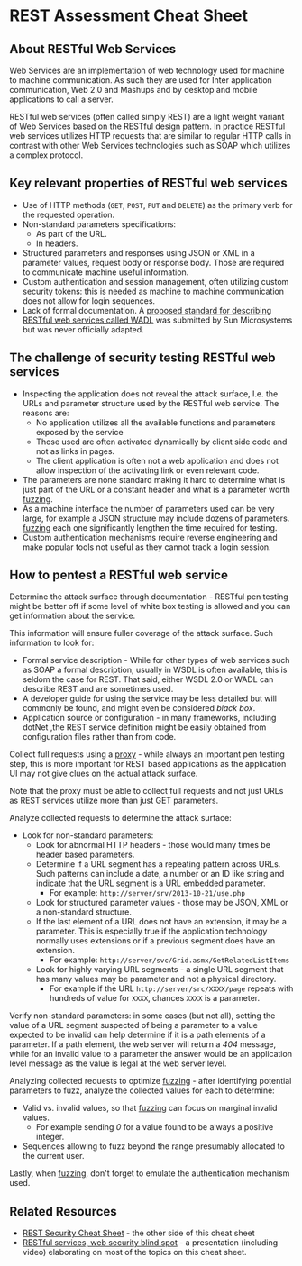 # REST Assessment Cheat Sheet

## About RESTful Web Services

Web Services are an implementation of web technology used for machine to machine communication. As such they are used for Inter application communication, Web 2.0 and Mashups and by desktop and mobile applications to call a server.

RESTful web services (often called simply REST) are a light weight variant of Web Services based on the RESTful design pattern. In practice RESTful web services utilizes HTTP requests that are similar to regular HTTP calls in contrast with other Web Services technologies such as SOAP which utilizes a complex protocol.

## Key relevant properties of RESTful web services

- Use of HTTP methods (`GET`, `POST`, `PUT` and `DELETE`) as the primary verb for the requested operation.
- Non-standard parameters specifications:
    - As part of the URL.
    - In headers.
- Structured parameters and responses using JSON or XML in a parameter values, request body or response body. Those are required to communicate machine useful information.
- Custom authentication and session management, often utilizing custom security tokens: this is needed as machine to machine communication does not allow for login sequences.
- Lack of formal documentation. A [proposed standard for describing RESTful web services called WADL](http://www.w3.org/Submission/wadl/) was submitted by Sun Microsystems but was never officially adapted.

## The challenge of security testing RESTful web services

- Inspecting the application does not reveal the attack surface, I.e. the URLs and parameter structure used by the RESTful web service. The reasons are:
    - No application utilizes all the available functions and parameters exposed by the service
    - Those used are often activated dynamically by client side code and not as links in pages.
    - The client application is often not a web application and does not allow inspection of the activating link or even relevant code.
- The parameters are none standard making it hard to determine what is just part of the URL or a constant header and what is a parameter worth [fuzzing](https://owasp.org/www-community/Fuzzing).
- As a machine interface the number of parameters used can be very large, for example a JSON structure may include dozens of parameters. [fuzzing](https://owasp.org/www-community/Fuzzing) each one significantly lengthen the time required for testing.
- Custom authentication mechanisms require reverse engineering and make popular tools not useful as they cannot track a login session.

## How to pentest a RESTful web service

Determine the attack surface through documentation - RESTful pen testing might be better off if some level of white box testing is allowed and you can get information about the service.

This information will ensure fuller coverage of the attack surface. Such information to look for:

- Formal service description - While for other types of web services such as SOAP a formal description, usually in WSDL is often available, this is seldom the case for REST. That said, either WSDL 2.0 or WADL can describe REST and are sometimes used.
- A developer guide for using the service may be less detailed but will commonly be found, and might even be considered *black box*.
- Application source or configuration - in many frameworks, including dotNet ,the REST service definition might be easily obtained from configuration files rather than from code.

Collect full requests using a [proxy](https://www.zaproxy.org/) - while always an important pen testing step, this is more important for REST based applications as the application UI may not give clues on the actual attack surface.

Note that the proxy must be able to collect full requests and not just URLs as REST services utilize more than just GET parameters.

Analyze collected requests to determine the attack surface:

- Look for non-standard parameters:
    - Look for abnormal HTTP headers - those would many times be header based parameters.
    - Determine if a URL segment has a repeating pattern across URLs. Such patterns can include a date, a number or an ID like string and indicate that the URL segment is a URL embedded parameter.
        - For example: `http://server/srv/2013-10-21/use.php`
    - Look for structured parameter values - those may be JSON, XML or a non-standard structure.
    - If the last element of a URL does not have an extension, it may be a parameter. This is especially true if the application technology normally uses extensions or if a previous segment does have an extension.
        - For example: `http://server/svc/Grid.asmx/GetRelatedListItems`
    - Look for highly varying URL segments - a single URL segment that has many values may be parameter and not a physical directory.
        - For example if the URL `http://server/src/XXXX/page` repeats with hundreds of value for `XXXX`, chances `XXXX` is a parameter.

Verify non-standard parameters: in some cases (but not all), setting the value of a URL segment suspected of being a parameter to a value expected to be invalid can help determine if it is a path elements of a parameter. If a path element, the web server will return a *404* message, while for an invalid value to a parameter the answer would be an application level message as the value is legal at the web server level.

Analyzing collected requests to optimize [fuzzing](https://owasp.org/www-community/Fuzzing) - after identifying potential parameters to fuzz, analyze the collected values for each to determine:

- Valid vs. invalid values, so that [fuzzing](https://owasp.org/www-community/Fuzzing) can focus on marginal invalid values.
    - For example sending *0* for a value found to be always a positive integer.
- Sequences allowing to fuzz beyond the range presumably allocated to the current user.

Lastly, when [fuzzing](https://owasp.org/www-community/Fuzzing), don't forget to emulate the authentication mechanism used.

## Related Resources

- [REST Security Cheat Sheet](REST_Security_Cheat_Sheet.md) - the other side of this cheat sheet
- [RESTful services, web security blind spot](https://xiom.com/2016/10/31/restful-services-web-security-blind-spot/) - a presentation (including video) elaborating on most of the topics on this cheat sheet.
